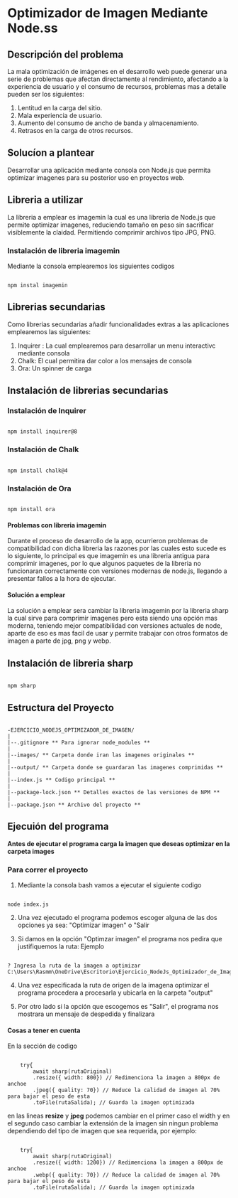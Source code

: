 # Optimizador de Imagen Mediante Node.ss

## Descripción del problema

La mala optimización de imágenes en el desarrollo web puede generar una serie de problemas que afectan
directamente al rendimiento, afectando a la experiencia de usuario y el consumo de recursos, problemas
mas a detalle pueden ser los siguientes:

1. Lentitud en la carga del sitio.
2. Mala experiencia de usuario.
3. Aumento del consumo de ancho de banda y almacenamiento.
4. Retrasos en la carga de otros recursos.

## Solucíon a plantear

Desarrollar una aplicación mediante consola con Node.js que permita optimizar imagenes para su posterior
uso en proyectos web.

## Libreria a utilizar

La libreria a emplear es imagemin la cual es una libreria de Node.js que permite optimizar imagenes, reduciendo
tamaño en peso sin sacrificar visiblemente la claidad. Permitiendo comprimir archivos tipo JPG, PNG.

### Instalación de libreria imagemin

Mediante la consola emplearemos los siguientes codigos

```

npm instal imagemin

```

## Librerias secundarias

Como librerias secundarias añadir funcionalidades extras a las aplicaciones emplearemos las siguientes:

1. Inquirer : La cual emplearemos para desarrollar un menu interactivc mediante consola
2. Chalk: El cual permitira dar color a los mensajes de consola
3. Ora: Un spinner de carga

## Instalación de librerias secundarias

### Instalación de Inquirer

```

npm install inquirer@8

```

### Instalación de Chalk

```

npm install chalk@4

```

### Instalación de Ora

```

npm install ora

```

#### Problemas con libreria imagemin

Durante el proceso de desarrollo de la app, ocurrieron problemas de compatibilidad con dicha libreria las razones
por las cuales esto sucede es lo siguiente, lo principal es que imagemin es una libreria antigua para comprimir
imagenes, por lo que algunos paquetes de la libreria no funcionaran correctamente con versiones modernas de node.js,
llegando a presentar fallos a la hora de ejecutar.

#### Solución a emplear

La solución a emplear sera cambiar la libreria imagemin por la libreria sharp la cual sirve para comprimir imagenes pero
esta siendo una opción mas moderna, teniendo mejor compatibilidad con versiones actuales de node, aparte de eso es mas facil
de usar y permite trabajar con otros formatos de imagen a parte de jpg, png y webp.

## Instalación de libreria sharp

```

npm sharp

```

## Estructura del Proyecto

```

-EJERCICIO_NODEJS_OPTIMIZADOR_DE_IMAGEN/
|
|--.gitignore ** Para ignorar node_modules **
|
|--images/ ** Carpeta donde iran las imagenes originales **
|
|--output/ ** Carpeta donde se guardaran las imagenes comprimidas **
|
|--index.js ** Codigo principal **
|
|--package-lock.json ** Detalles exactos de las versiones de NPM **
|
|--package.json ** Archivo del proyecto **

```

## Ejecuión del programa

**Antes de ejecutar el programa carga la imagen que deseas optimizar en la carpeta images**

### Para correr el proyecto

1. Mediante la consola bash vamos a ejecutar el siguiente codigo

```

node index.js

```

2.  Una vez ejecutado el programa podemos escoger alguna de las dos opciones ya sea: "Optimizar imagen" o "Salir

3. Si damos en la opción "Optimzar imagen" el programa nos pedira que justifiquemos la ruta: Ejemplo

```

? Ingresa la ruta de la imagen a optimizar C:\Users\Rasmm\OneDrive\Escritorio\Ejercicio_NodeJs_Optimizador_de_Imagen\images\Taberna.jpg

```

4. Una vez especificada la ruta de origen de la imagena optimizar el programa procedera a procesarla y ubicarla en la carpeta "output"

5. Por otro lado si la opción que escogemos es "Salir", el programa nos mostrara un mensaje de despedida y finalizara

#### Cosas a tener en cuenta

En la sección de codigo

```

    try{
        await sharp(rutaOriginal)
        .resize({ width: 800}) // Redimenciona la imagen a 800px de anchoe
        .jpeg({ quality: 70}) // Reduce la calidad de imagen al 70% para bajar el peso de esta
        .toFile(rutaSalida); // Guarda la imagen optimizada

```

en las lineas **resize** y **jpeg** podemos cambiar en el primer caso el width y en el segundo caso cambiar la extensión de la imagen sin ningun problema dependiendo del tipo de imagen que sea requerida, por ejemplo:

```

    try{
        await sharp(rutaOriginal)
        .resize({ width: 1200}) // Redimenciona la imagen a 800px de anchoe
        .webp({ quality: 70}) // Reduce la calidad de imagen al 70% para bajar el peso de esta
        .toFile(rutaSalida); // Guarda la imagen optimizada

```